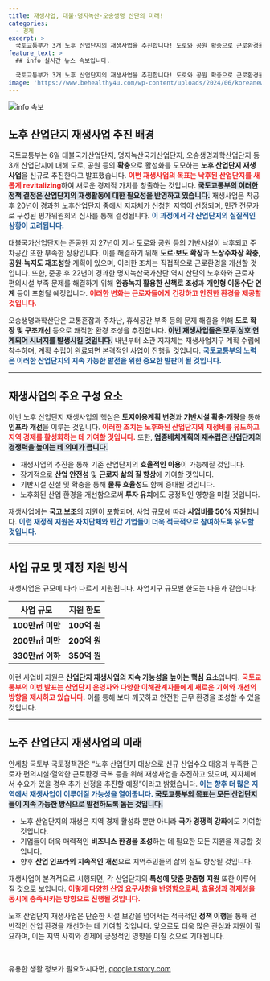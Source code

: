 ```yaml
---
title: 재생사업, 대불·명지녹산·오송생명 산단의 미래!
categories:
  - 경제
excerpt: >
  국토교통부가 3개 노후 산업단지의 재생사업을 추진합니다! 도로와 공원 확충으로 근로환경을 개선하고, 산업단지 활성화를 도모합니다. 관련 정보와 변화의 시작을 확인해보세요!
feature_text: >
  ## info 실시간 뉴스 속보입니다.

  국토교통부가 3개 노후 산업단지의 재생사업을 추진합니다! 도로와 공원 확충으로 근로환경을 개선하고, 산업단지 활성화를 도모합니다. 관련 정보와 변화의 시작을 확인해보세요!
image: 'https://www.behealthy4u.com/wp-content/uploads/2024/06/koreanews.jpg'
---
```


<p><img src="https://www.behealthy4u.com/wp-content/uploads/2024/06/koreanews.jpg" alt="info 속보" /></p>

<h2 data-ke-size="size26">노후 산업단지 재생사업 추진 배경</h2>

<p data-ke-size="size16">국토교통부는 6일 대불국가산업단지, 명지녹산국가산업단지, 오송생명과학산업단지 등 3개 산업단지에 대해 도로, 공원 등의 <b>확충</b>으로 활성화를 도모하는 <b>노후 산업단지 재생사업</b>을 신규로 추진한다고 발표했습니다. <b><span style="color: #ee2323;">이번 재생사업의 목표는 낙후된 산업단지를 새롭게 revitalizing</span></b>하여 새로운 경제적 가치를 창출하는 것입니다. <b><span style="background-color: #21538527;">국토교통부의 이러한 정책 결정은 산업단지의 재생활동에 대한 필요성을 반영하고 있습니다.</span></b> 재생사업은 착공 후 20년이 경과한 노후산업단지 중에서 지자체가 신청한 지역이 선정되며, 민간 전문가로 구성된 평가위원회의 심사를 통해 결정됩니다. <b><span style="color: #1a5490;">이 과정에서 각 산업단지의 실질적인 상황이 고려됩니다.</span></b></p>

<p data-ke-size="size16">대불국가산업단지는 준공한 지 27년이 지나 도로와 공원 등의 기반시설이 낙후되고 주차공간 또한 부족한 상황입니다. 이를 해결하기 위해 <b>도로·보도 확장</b>과 <b>노상주차장 확충</b>, <b>공원·녹지도 재조성</b>할 계획이 있으며, 이러한 조치는 직접적으로 근로환경을 개선할 것입니다. 또한, 준공 후 22년이 경과한 명지녹산국가산단 역시 산단의 노후화와 근로자 편의시설 부족 문제를 해결하기 위해 <b>완충녹지 활용한 산책로 조성</b>과 <b>개인형 이동수단 연계</b> 등이 포함될 예정입니다. <b><span style="color: #ee2323;">이러한 변화는 근로자들에게 건강하고 안전한 환경을 제공할 것입니다.</span></b></p>

<p data-ke-size="size16">오송생명과학산단은 교통혼잡과 주차난, 휴식공간 부족 등의 문제 해결을 위해 <b>도로 확장 및 구조개선</b> 등으로 쾌적한 환경 조성을 추진합니다. <b><span style="background-color: #21538527;">이번 재생사업들은 모두 상호 연계되어 시너지를 발생시킬 것입니다.</span></b> 내년부터 소관 지자체는 재생사업지구 계획 수립에 착수하며, 계획 수립이 완료되면 본격적인 사업이 진행될 것입니다. <b><span style="color: #1a5490;">국토교통부의 노력은 이러한 산업단지의 지속 가능한 발전을 위한 중요한 발판이 될 것입니다.</span></b></p>

<hr>

<h2 data-ke-size="size26">재생사업의 주요 구성 요소</h2>

<p data-ke-size="size16">이번 노후 산업단지 재생사업의 핵심은 <b>토지이용계획 변경</b>과 <b>기반시설 확충·개량</b>을 통해 <b>인프라 개선</b>을 이루는 것입니다. <b><span style="color: #ee2323;">이러한 조치는 노후화된 산업단지의 재정비를 유도하고 지역 경제를 활성화하는 데 기여할 것입니다.</span></b> 또한, <b><span style="background-color: #21538527;">업종배치계획의 재수립은 산업단지의 경쟁력을 높이는 데 의미가 큽니다.</span></b></p>

<ul>
<li>재생사업의 추진을 통해 기존 산업단지의 <b>효율적인 이용</b>이 가능해질 것입니다.</li>
<li>장기적으로 <b>산업 안전성</b> 및 <b>근로자 삶의 질 향상</b>에 기여할 것입니다.</li>
<li>기반시설 신설 및 확충을 통해 <b>물류 효율성</b>도 함께 증대될 것입니다.</li>
<li>노후화된 산업 환경을 개선함으로써 <b>투자 유치</b>에도 긍정적인 영향을 미칠 것입니다.</li>
</ul>

<p data-ke-size="size16">재생사업에는 <b>국고 보조</b>의 지원이 포함되며, 사업 규모에 따라 <b>사업비를 50% 지원</b>합니다. <b><span style="color: #1a5490;">이런 재정적 지원은 자치단체와 민간 기업들이 더욱 적극적으로 참여하도록 유도할 것입니다.</span></b></p>

<hr>

<h2 data-ke-size="size26">사업 규모 및 재정 지원 방식</h2>

<p data-ke-size="size16">재생사업은 규모에 따라 다르게 지원됩니다. 사업지구 규모별 한도는 다음과 같습니다:</p>

<table style="width: 100%; border-collapse: collapse;">
<thead>
<tr>
<th style="text-align: center; height: 28px;"><b>사업 규모</b></th>
<th style="text-align: center; height: 28px;"><b>지원 한도</b></th>
</tr>
</thead>
<tbody>
<tr>
<td style="text-align: center; height: 17px;"><b>100만㎡ 미만</b></td>
<td style="text-align: center; height: 17px;"><b>100억 원</b></td>
</tr>
<tr>
<td style="text-align: center; height: 17px;"><b>200만㎡ 미만</b></td>
<td style="text-align: center; height: 17px;"><b>200억 원</b></td>
</tr>
<tr>
<td style="text-align: center; height: 17px;"><b>330만㎡ 이하</b></td>
<td style="text-align: center; height: 17px;"><b>350억 원</b></td>
</tr>
</tbody>
</table>

<p data-ke-size="size16">이런 사업비 지원은 <b>산업단지 재생사업의 지속 가능성을 높이는 핵심 요소</b>입니다. <b><span style="color: #ee2323;">국토교통부의 이번 발표는 산업단지 운영자와 다양한 이해관계자들에게 새로운 기회와 개선의 방향을 제시하고 있습니다.</span></b> 이를 통해 보다 깨끗하고 안전한 근무 환경을 조성할 수 있을 것입니다.</p>

<hr>

<h2 data-ke-size="size26">노주 산업단지 재생사업의 미래</h2>

<p data-ke-size="size16">안세창 국토부 국토정책관은 “노후 산업단지 대상으로 신규 산업수요 대응과 부족한 근로자 편의시설·열악한 근로환경 극복 등을 위해 재생사업을 추진하고 있으며, 지자체에서 수요가 있을 경우 추가 선정을 추진할 예정”이라고 밝혔습니다. <b><span style="color: #1a5490;">이는 향후 더 많은 지역에서 재생사업이 이루어질 가능성을 열어줍니다.</span></b> <b><span style="background-color: #21538527;">국토교통부의 목표는 모든 산업단지들이 지속 가능한 방식으로 발전하도록 돕는 것입니다.</span></b></p>

<ul>
<li>노후 산업단지의 재생은 지역 경제 활성화 뿐만 아니라 <b>국가 경쟁력 강화</b>에도 기여할 것입니다.</li>
<li>기업들이 더욱 매력적인 <b>비즈니스 환경을 조성</b>하는 데 필요한 모든 지원을 제공할 것입니다.</li>
<li>향후 <b>산업 인프라의 지속적인 개선</b>으로 지역주민들의 삶의 질도 향상될 것입니다.</li>
</ul>

<p data-ke-size="size16">재생사업이 본격적으로 시행되면, 각 산업단지의 <b>특성에 맞춘 맞춤형 지원</b> 또한 이루어질 것으로 보입니다. <b><span style="color: #ee2323;">이렇게 다양한 산업 요구사항을 반영함으로써, 효율성과 경제성을 동시에 충족시키는 방향으로 진행될 것입니다.</span></b></p>

<p data-ke-size="size16">노후 산업단지 재생사업은 단순한 시설 보강을 넘어서는 적극적인 <b>정책 이행</b>을 통해 전반적인 산업 환경을 개선하는 데 기여할 것입니다. 앞으로도 더욱 많은 관심과 지원이 필요하며, 이는 지역 사회와 경제에 긍정적인 영향을 미칠 것으로 기대됩니다.</p> 

<p data-ke-size="size16">&nbsp;</p>
유용한 생활 정보가 필요하시다면, <a href="https://qoogle.tistory.com" rel="dofollow">qoogle.tistory.com</a>


